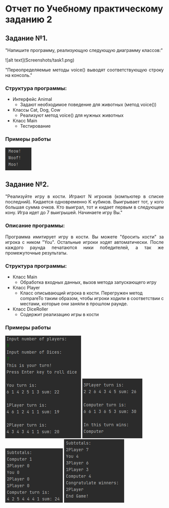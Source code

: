 # Отчет по Учебному практическому заданию 2 
  
## Задание №1.
<p align="justify">
"Напишите программу, реализующую следующую диаграмму классов:"</p>
![alt text](Screenshots/task1.png)
<p align="justify">
"Переопределяемые методы voice() выводят соответствующую строку на консоль."</p>

### Структура программы:  
* Интерфейс Animal
    * Задают необходимое поведение для животных (метод voice())
* Классы Cat, Dog, Cow
    * Реализуют метод voice() для нужных животных
* Класс Main
    * Тестирование
    
### Примеры работы
![alt text](Screenshots/Animal1.png)

## Задание №2.
<p align="justify">
"Реализуйте игру в кости. Играют N игроков (компьютер в списке последний). Кидается одновременно К кубиков.
Выигрывает тот, у кого большая сумма очков. Кто выиграл, тот и кидает первым в следующем кону. Игра идет до 7 выигрышей. Начинаете игру Вы."  </p>

### Описание программы:
<p align="justify">
Программа имитирует игру в кости. Вы можете "бросить кости" за игрока с ником "You". Остальные игроки ходят автоматически.  
После каждого раунда печатаются ники победителей, а так же промежуточные результаты.  </p>

### Структура программы:  
* Класс Main
    * Обработка входных данных, вызов метода запускающего игру  
* Класс Player
    * Класс описывающий игрока в кости. Перегружен метод compareTo таким образом, чтобы игроки ходили в соответствии с местами, которые они заняли в прошлом раунде.  
* Класс DiceRoller
    * Содержит реализацию игры в кости 

### Примеры работы
![alt text](Screenshots/DiceRoller1.png)
![alt text](Screenshots/DiceRoller2.png)
![alt text](Screenshots/DiceRoller3.png)
![alt text](Screenshots/DiceRoller4.png)
